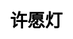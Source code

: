 ---
title: 许愿灯
layout: wish_lantern
description: 免费在线许愿，许愿灯, 最真，最美的思念; 一盏灯，点亮希望，寄托我们的心愿; 在这里，写下你的祝福，思念，寄语。
js: ["js/secret/wish_lantern/data.js", "js/secret/wish_lantern/wish_lantern.js"]
css: ["css/secret/wish_lantern/wish_lantern.css"]
---
